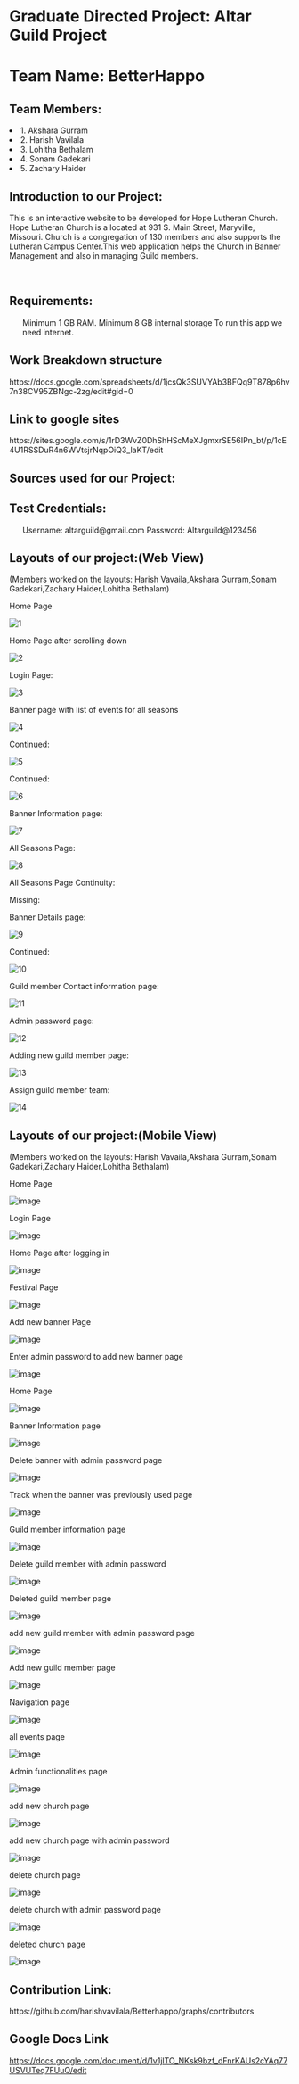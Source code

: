 # Graduate Directed Project: Altar Guild Project

<h1>Team Name: BetterHappo</h1>
 
<h2>Team Members:</h2>
 <li>1. Akshara Gurram</li>
 <li>2. Harish Vavilala</li>
 <li>3. Lohitha Bethalam</li>
 <li>4. Sonam Gadekari</li>
 <li>5. Zachary Haider</li>

<h2> Introduction to our Project:</h2>
<p>This is an interactive website to be developed for Hope Lutheran Church. Hope Lutheran Church is a located at 931 S. Main Street, Maryville, Missouri. Church is a congregation of 130 members and also supports the Lutheran Campus Center.This web application helps the Church in Banner Management and also in managing Guild members.</p><br/>

<h2>Requirements:</h2>
<p>
<ul>
Minimum 1 GB RAM.
Minimum 8 GB internal storage
To run this app we need internet.
</ul>
<h2> Work Breakdown structure</h2>
 https://docs.google.com/spreadsheets/d/1jcsQk3SUVYAb3BFQq9T878p6hv7n38CV95ZBNgc-2zg/edit#gid=0 
</p>
<h2> Link to google sites</h2>
https://sites.google.com/s/1rD3WvZ0DhShHScMeXJgmxrSE56IPn_bt/p/1cE4U1RSSDuR4n6WVtsjrNqpOiQ3_laKT/edit

<h2>Sources used for our Project:</h2>
<p>
 </p>
<h2>Test Credentials:</h2>
<p>
<ul>
Username: altarguild@gmail.com 
Password: Altarguild@123456
 </ul>
</p>
<h2>Layouts of our project:(Web View)</h2> (Members worked on the layouts: Harish Vavaila,Akshara Gurram,Sonam Gadekari,Zachary Haider,Lohitha Bethalam)

Home Page

![1](https://user-images.githubusercontent.com/43020059/60448558-7c819e00-9beb-11e9-8f75-790cf5315c6f.JPG)

Home Page after scrolling down

![2](https://user-images.githubusercontent.com/43020059/60448615-99b66c80-9beb-11e9-8050-bfd76dc09f5a.JPG)

Login Page:

![3](https://user-images.githubusercontent.com/43020059/60448658-afc42d00-9beb-11e9-81d0-c536f1cac5b2.JPG)

Banner page with list of events for all seasons

![4](https://user-images.githubusercontent.com/43020059/60448769-ea2dca00-9beb-11e9-9663-de053222682b.JPG)

Continued:

![5](https://user-images.githubusercontent.com/43020059/60448807-fc0f6d00-9beb-11e9-9580-c3871c55526f.JPG)

Continued:

![6](https://user-images.githubusercontent.com/43020059/60448823-0467a800-9bec-11e9-8d69-3a7f14c25bba.JPG)

Banner Information page:

![7](https://user-images.githubusercontent.com/43020059/60448888-1f3a1c80-9bec-11e9-886a-10a1b9ee345a.JPG)

All Seasons Page:

![8](https://user-images.githubusercontent.com/43020059/60448948-3d078180-9bec-11e9-8eab-b58b120ac6c9.JPG)

All Seasons Page Continuity:

Missing:

Banner Details page:

![9](https://user-images.githubusercontent.com/43020059/60449415-33cae480-9bed-11e9-9e09-2f9205d02187.JPG)

Continued:

![10](https://user-images.githubusercontent.com/43020059/60449456-4b09d200-9bed-11e9-8ced-42a902d689c6.JPG)

Guild member Contact information page:

![11](https://user-images.githubusercontent.com/43020059/60449514-72609f00-9bed-11e9-8821-14254a72c02d.JPG)

Admin password page:

![12](https://user-images.githubusercontent.com/43020059/60449542-8906f600-9bed-11e9-930a-051a32625256.JPG)

Adding new guild member page:

![13](https://user-images.githubusercontent.com/43020059/60449646-b8b5fe00-9bed-11e9-838a-fbb9c8f0868d.JPG)

Assign guild member team:

![14](https://user-images.githubusercontent.com/43020059/60449723-e00ccb00-9bed-11e9-854d-b48abd02c5d9.JPG)

<h2>Layouts of our project:(Mobile View)</h2>(Members worked on the layouts: Harish Vavaila,Akshara Gurram,Sonam Gadekari,Zachary Haider,Lohitha Bethalam)

 Home Page
 
 ![image](https://github.com/harishvavilala/Betterhappo/blob/master/Mobile%20Prototype%20screenshots/main%20page.PNG)
 
 Login Page
 
 ![image](https://github.com/harishvavilala/Betterhappo/blob/master/Mobile%20Prototype%20screenshots/Guild%20member%20login.PNG)
 
 Home Page after logging in
 
 ![image](https://github.com/harishvavilala/Betterhappo/blob/master/Mobile%20Prototype%20screenshots/home.PNG)
 
 Festival Page
 
 ![image](https://github.com/harishvavilala/Betterhappo/blob/master/Mobile%20Prototype%20screenshots/festival%20screen.PNG)
 
 Add new banner Page
 
 ![image](https://github.com/harishvavilala/Betterhappo/blob/master/Mobile%20Prototype%20screenshots/create%20and%20edit%20banner%20screen.PNG)
 
Enter admin password to add new banner page
 
 ![image](https://github.com/harishvavilala/Betterhappo/blob/master/Mobile%20Prototype%20screenshots/add%20banner%20with%20admin%20passwd.PNG)
  
  Home Page
 
 ![image](https://github.com/harishvavilala/Betterhappo/blob/master/Mobile%20Prototype%20screenshots/main%20page.PNG)
 
 Banner Information page
 
  ![image](https://github.com/harishvavilala/Betterhappo/blob/master/Mobile%20Prototype%20screenshots/banner%20info.PNG)
 
Delete banner with admin password page

 ![image](https://github.com/harishvavilala/Betterhappo/blob/master/Mobile%20Prototype%20screenshots/delete%20banner%20with%20admin%20passwd.PNG)
 
 Track when the banner was previously used page
 
 ![image](https://github.com/harishvavilala/Betterhappo/blob/master/Mobile%20Prototype%20screenshots/track%20the%20use%20of%20banner.PNG)
 
 Guild member information page
 
 ![image](https://github.com/harishvavilala/Betterhappo/blob/master/Mobile%20Prototype%20screenshots/contact%20guild%20member.PNG)
 
 Delete guild member with admin password
 
 ![image](https://github.com/harishvavilala/Betterhappo/blob/master/Mobile%20Prototype%20screenshots/delete%20guild%20member%20with%20password.PNG)
 
 Deleted guild member page
 
 ![image](https://github.com/harishvavilala/Betterhappo/blob/master/Mobile%20Prototype%20screenshots/guild%20member%20deleted.PNG)
 
 add new guild member with admin password page
 
 ![image](https://github.com/harishvavilala/Betterhappo/blob/master/Mobile%20Prototype%20screenshots/add%20guild%20member%20with%20admin%20passwd.PNG)
 
 Add new guild member page
 
 ![image](https://github.com/harishvavilala/Betterhappo/blob/master/Mobile%20Prototype%20screenshots/add%20guild%20member.PNG)
 
 Navigation page
 
 ![image](https://github.com/harishvavilala/Betterhappo/blob/master/Mobile%20Prototype%20screenshots/navigation%20screen.PNG)
 
 all events page
 
 ![image](https://github.com/harishvavilala/Betterhappo/blob/master/Mobile%20Prototype%20screenshots/all%20events.PNG)
 
 Admin functionalities page
 
 ![image](https://github.com/harishvavilala/Betterhappo/blob/master/Mobile%20Prototype%20screenshots/admin%20functions.PNG)
 
 add new church page
 
 ![image](https://github.com/harishvavilala/Betterhappo/blob/master/Mobile%20Prototype%20screenshots/add%20new%20church%20screen.PNG)
 
 add new church page with admin password
 
 ![image](https://github.com/harishvavilala/Betterhappo/blob/master/Mobile%20Prototype%20screenshots/add%20church%20with%20admin%20passwd.PNG)
 
 delete church page
 
 ![image](https://github.com/harishvavilala/Betterhappo/blob/master/Mobile%20Prototype%20screenshots/delete%20church.PNG)
 
 delete church with admin password page
 
 ![image](https://github.com/harishvavilala/Betterhappo/blob/master/Mobile%20Prototype%20screenshots/delete%20church%20with%20admin%20passwd.PNG)
 
 deleted church page
 
 ![image](https://github.com/harishvavilala/Betterhappo/blob/master/Mobile%20Prototype%20screenshots/church%20deleted.PNG)
 
 
 
<h2>Contribution Link:</h2>
https://github.com/harishvavilala/Betterhappo/graphs/contributors

<h2>Google Docs Link</h2>

https://docs.google.com/document/d/1v1jlTO_NKsk9bzf_dFnrKAUs2cYAq77USVUTeq7FUuQ/edit

